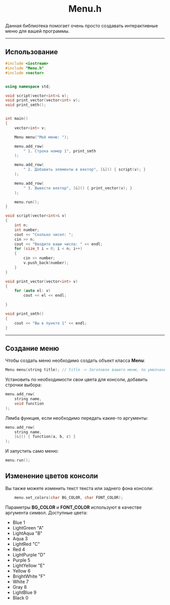 # <p style="text-align: center;">Menu.h</p>

Данная библиотека помогает очень просто создавать интерактивные меню для вашей программы.
___
## Использование
```cpp
#include <iostream>
#include "Menu.h"
#include <vector>


using namespace std;

void script(vector<int>& v);
void print_vector(vector<int> v);
void print_smth();


int main()
{
	vector<int> v;

	Menu menu("Моё меню: ");

	menu.add_row(
		" 1. Строка номер 1", print_smth
	);

	menu.add_row(
		" 2. Добавить элементы в вектор", [&]() { script(v); }
	);

	menu.add_row(
		" 3. Вывести вектор", [&]() { print_vector(v); }
	);

	menu.run();
}

void script(vector<int>& v)
{
	int n;
	int number;
	cout << "Сколько чисел: ";
	cin >> n;
	cout << "Вводите ваши числа: " << endl;
	for (size_t i = 0; i < n; i++)
	{
		cin >> number;
		v.push_back(number);
	}
}

void print_vector(vector<int> v)
{
	for (auto el: v)
		cout << el << endl;

}

void print_smth()
{
	cout << "Вы в пункте 1" << endl;
}
```
___
## Создание меню
Чтобы создать меню необходимо создать объект класса **Menu**:
```cpp
Menu menu(string title); // title -> Заголовок вашего меню, по умолчанию нет.
```

Установить по необходимости свои цвета для консоли, добавить строчки выбора:
```cpp
menu.add_row(
    string name,
    void function
);
```
Лямба функция, если необходимо передать какие-то аргументы:
```cpp
menu.add_row(
    string name,
    [&]() { function(a, b, c) }
);
```
И запустить само меню:
```cpp
menu.run();
```
## Изменение цветов консоли
Вы также можете изменить текст текста или заднего фона консоли:
```cpp
    menu.set_colors(char BG_COLOR, char FONT_COLOR);
```
Параметры **BG_COLOR** и **FONT_COLOR** используют в качестве аргумента символ. Доступные цвета:
+ Blue 1
+ LightGreen "A"
+ LightAqua "B"
+ Aqua 3
+ LightRed "C"
+ Red 4
+ LightPurple "D"
+ Purple 5
+ LightYellow "E"
+ Yellow 6
+ BrightWhite "F"
+ White 7
+ Gray 8
+ LightBlue 9
+ Black 0
